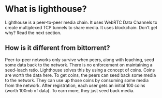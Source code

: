 # What is lighthouse?

Lighthouse is a peer-to-peer media chain. It uses WebRTC Data Channels to create multiplexed TCP tunnels to share media. It uses blockchain. Don't get why? Read the next section.

## How is it different from bittorrent?

Peer-to-peer networks only survive when peers, along with leaching, seed some data back to the network. There is no enforcement on maintaining a seed-leach ratio. Lighthouse solves this by using a concept of coins. Coins are worth the data here. To get coins, the peers can seed back some media to the network. They can use up those coins by consuming some media from the network. After registration, each user gets an initial 100 coins (worth 100mb of data). To earn more, they just seed back media.
